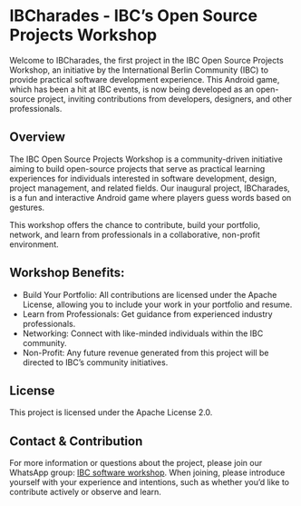 # IBCharades - IBC’s Open Source Projects Workshop

Welcome to IBCharades, the first project in the IBC Open Source Projects Workshop, an initiative by the International Berlin Community (IBC) to provide practical software development experience. This Android game, which has been a hit at IBC events, is now being developed as an open-source project, inviting contributions from developers, designers, and other professionals.

## Overview

The IBC Open Source Projects Workshop is a community-driven initiative aiming to build open-source projects that serve as practical learning experiences for individuals interested in software development, design, project management, and related fields. Our inaugural project, IBCharades, is a fun and interactive Android game where players guess words based on gestures.

This workshop offers the chance to contribute, build your portfolio, network, and learn from professionals in a collaborative, non-profit environment.

## Workshop Benefits:
 - Build Your Portfolio: All contributions are licensed under the Apache License, allowing you to include your work in your portfolio and resume.
 - Learn from Professionals: Get guidance from experienced industry professionals.
 - Networking: Connect with like-minded individuals within the IBC community.
 - Non-Profit: Any future revenue generated from this project will be directed to IBC’s community initiatives.

## License
This project is licensed under the Apache License 2.0.

## Contact & Contribution  
For more information or questions about the project, please join our WhatsApp group: [IBC software workshop](https://chat.whatsapp.com/EGwpZHBCrJjGC0aWzzsblA). When joining, please introduce yourself with your experience and intentions, such as whether you’d like to contribute actively or observe and learn.
